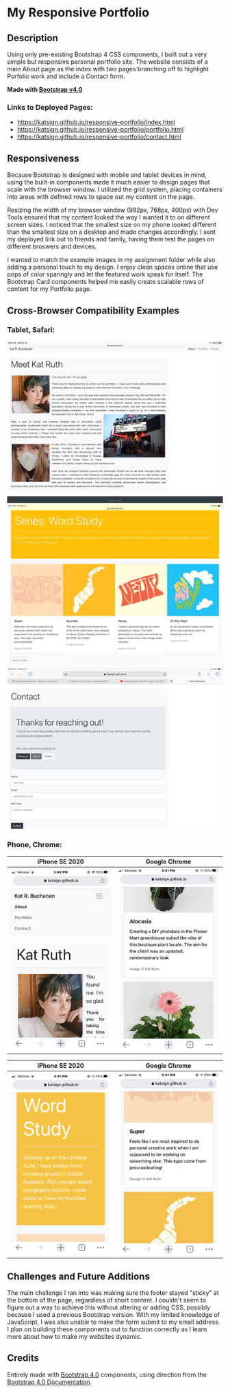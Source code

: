 # My Responsive Portfolio

## Description
Using only pre-existing Bootstrap 4 CSS components, I built out a very simple but responsive personal portfolio site. The website consists of a main About page as the index with two pages branching off to highlight Porfolio work and include a Contact form. 

**Made with [Bootstrap v4.0](https://getbootstrap.com)**

### Links to Deployed Pages:
* https://katsign.github.io/responsive-portfolio/index.html
* https://katsign.github.io/responsive-portfolio/portfolio.html
* https://katsign.github.io/responsive-portfolio/contact.html

## Responsiveness
Because Bootstrap is designed with mobile and tablet devices in mind, using the built-in components made it much easier to design pages that scale with the browser window. I utilized the grid system, placing containers into areas with defined rows to space out my content on the page.

Resizing the width of my browser window (992px, 768px, 400px) with Dev Tools ensured that my content looked the way I wanted it to on different screen sizes. I noticed that the smallest size on my phone looked different than the smallest size on a desktop and made changes accordingly. I sent my deployed link out to friends and family, having them test the pages on different broswers and devices.

I wanted to match the example images in my assignment folder while also adding a personal touch to my design. I enjoy clean spaces online that use pops of color sparingly and let the featured work speak for itself. The Bootstrap Card components helped me easily create scalable rows of content for my Portfolio page.

## Cross-Browser Compatibility Examples

### Tablet, Safari:

![iPad Safari browser window example](images/screenshots/tablet1.jpg)
![iPad Safari browser window example](images/screenshots/tablet3.jpg)  
![iPad Safari browser window example](images/screenshots/tablet4.png)

### Phone, Chrome:

iPhone SE 2020            |  Google Chrome
:-------------------------:|:-------------------------:
![iPhone SE Google Chrome browser window example](images/screenshots/phone1.png)  |  ![iPhone SE Google Chrome browser window example](images/screenshots/phone2.png)

iPhone SE 2020            |  Google Chrome
:-------------------------:|:-------------------------:
![iPhone SE Google Chrome window example](images/screenshots/phone3.png)  |  ![iPhone SE Google Chrome browser window example](images/screenshots/phone4.png)


## Challenges and Future Additions
The main challenge I ran into was making sure the footer stayed "sticky" at the bottom of the page, regardless of short content. I couldn't seem to figure out a way to achieve this without altering or adding CSS, possibly because I used a previous Bootstrap version. With my limited knowledge of JavaScript, I was also unable to make the form submit to my email address. I plan on building these components out to function correctly as I learn more about how to make my websites dynamic.

## Credits
Entirely made with [Bootstrap 4.0](https://getbootstrap.com) components, using direction from the [Bootstrap 4.0 Documentation](https://getbootstrap.com/docs/4.0/getting-started/introduction/).
